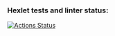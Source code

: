 ### Hexlet tests and linter status:
[![Actions Status](https://github.com/anmord/frontend-project-44/actions/workflows/hexlet-check.yml/badge.svg)](https://github.com/anmord/frontend-project-44/actions)